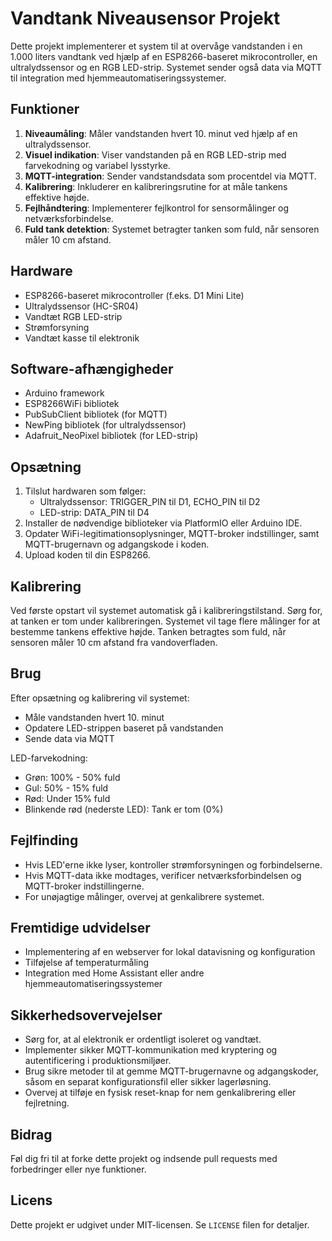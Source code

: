 # Vandtank Niveausensor Projekt

Dette projekt implementerer et system til at overvåge vandstanden i en 1.000 liters vandtank ved hjælp af en ESP8266-baseret mikrocontroller, en ultralydssensor og en RGB LED-strip. Systemet sender også data via MQTT til integration med hjemmeautomatiseringssystemer.

## Funktioner

1. **Niveaumåling**: Måler vandstanden hvert 10. minut ved hjælp af en ultralydssensor.
2. **Visuel indikation**: Viser vandstanden på en RGB LED-strip med farvekodning og variabel lysstyrke.
3. **MQTT-integration**: Sender vandstandsdata som procentdel via MQTT.
4. **Kalibrering**: Inkluderer en kalibreringsrutine for at måle tankens effektive højde.
5. **Fejlhåndtering**: Implementerer fejlkontrol for sensormålinger og netværksforbindelse.
6. **Fuld tank detektion**: Systemet betragter tanken som fuld, når sensoren måler 10 cm afstand.

## Hardware

- ESP8266-baseret mikrocontroller (f.eks. D1 Mini Lite)
- Ultralydssensor (HC-SR04)
- Vandtæt RGB LED-strip
- Strømforsyning
- Vandtæt kasse til elektronik

## Software-afhængigheder

- Arduino framework
- ESP8266WiFi bibliotek
- PubSubClient bibliotek (for MQTT)
- NewPing bibliotek (for ultralydssensor)
- Adafruit_NeoPixel bibliotek (for LED-strip)

## Opsætning

1. Tilslut hardwaren som følger:
   - Ultralydssensor: TRIGGER_PIN til D1, ECHO_PIN til D2
   - LED-strip: DATA_PIN til D4
2. Installer de nødvendige biblioteker via PlatformIO eller Arduino IDE.
3. Opdater WiFi-legitimationsoplysninger, MQTT-broker indstillinger, samt MQTT-brugernavn og adgangskode i koden.
4. Upload koden til din ESP8266.

## Kalibrering

Ved første opstart vil systemet automatisk gå i kalibreringstilstand. Sørg for, at tanken er tom under kalibreringen. Systemet vil tage flere målinger for at bestemme tankens effektive højde. Tanken betragtes som fuld, når sensoren måler 10 cm afstand fra vandoverfladen.

## Brug

Efter opsætning og kalibrering vil systemet:
- Måle vandstanden hvert 10. minut
- Opdatere LED-strippen baseret på vandstanden
- Sende data via MQTT

LED-farvekodning:
- Grøn: 100% - 50% fuld
- Gul: 50% - 15% fuld
- Rød: Under 15% fuld
- Blinkende rød (nederste LED): Tank er tom (0%)

## Fejlfinding

- Hvis LED'erne ikke lyser, kontroller strømforsyningen og forbindelserne.
- Hvis MQTT-data ikke modtages, verificer netværksforbindelsen og MQTT-broker indstillingerne.
- For unøjagtige målinger, overvej at genkalibrere systemet.

## Fremtidige udvidelser

- Implementering af en webserver for lokal datavisning og konfiguration
- Tilføjelse af temperaturmåling
- Integration med Home Assistant eller andre hjemmeautomatiseringssystemer

## Sikkerhedsovervejelser

- Sørg for, at al elektronik er ordentligt isoleret og vandtæt.
- Implementer sikker MQTT-kommunikation med kryptering og autentificering i produktionsmiljøer.
- Brug sikre metoder til at gemme MQTT-brugernavne og adgangskoder, såsom en separat konfigurationsfil eller sikker lagerløsning.
- Overvej at tilføje en fysisk reset-knap for nem genkalibrering eller fejlretning.

## Bidrag

Føl dig fri til at forke dette projekt og indsende pull requests med forbedringer eller nye funktioner.

## Licens

Dette projekt er udgivet under MIT-licensen. Se `LICENSE` filen for detaljer.
